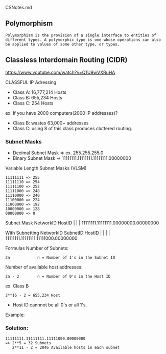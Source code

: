 CSNotes.md

## Polymorphism

```
Polymorphism is the provision of a single interface to entities of different types. A polymorphic type is one whose operations can also be applied to values of some other type, or types.
```

## Classless Interdomain Routing (CIDR)
https://www.youtube.com/watch?v=Q1U9wVXRuHA

CLASSFUL IP Adressing

- Class A: 16,777,214 Hosts
- Class B: 655,234 Hosts
- Class C: 254 Hosts

ex. If you have 2000 computers(2000 IP addresses)?

- Class B: wastes 63,000+ addresses
- Class C: using 8 of this class produces cluttered routing.


### Subnet Masks
- Decimal Subnet Mask  => ex. 255.255.255.0
- Binary Subnet Mask   => 11111111.11111111.11111111.00000000


Variable Length Subnet Masks (VLSM)
```
11111111 => 255
11111110 => 254
11111100 => 252
11111000 => 248
11110000 => 240
11100000 => 224
11000000 => 192
10000000 => 128
00000000 => 0
```
Subnet Mask
 NetworkID        HostID
|                |                 |
11111111.11111111.00000000.00000000

With Subnetting
 NetworkID        SubnetID  HostID
|                |        |        |
11111111.11111111.11111000.00000000

Formulas
Number of Subnets:
```
2n            n = Number of 1's in the Subnet ID
```
Number of available host addresses:
```
2n - 2        n = Number of 0's in the Host ID
```
ex. Class B
```
2**16 - 2 = 655,234 Host
```
* Host ID cannnot be all 0's or all 1's.

Example:

### Solution:

```
11111111.11111111.11111000.00000000
=> 2**5 = 32 Subnets
   2**11 - 2 = 2046 Available hosts in each subnet
```






